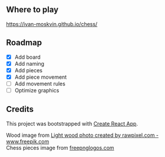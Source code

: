 ## Where to play

https://ivan-moskvin.github.io/chess/

## Roadmap
- [x] Add board
- [x] Add naming
- [x] Add pieces
- [x] Add piece movement
- [ ] Add movement rules
- [ ] Optimize graphics

## Credits

This project was bootstrapped with [Create React App](https://github.com/facebook/create-react-app).

Wood image from <a href="https://www.freepik.com/photos/light-wood">Light wood photo created by rawpixel.com - www.freepik.com</a><br />
Chess pieces image from <a href="https://www.freepnglogos.com/pics/chess">freepnglogos.com</a>